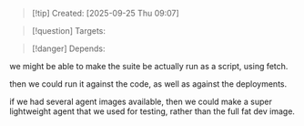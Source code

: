 
>[!tip] Created: [2025-09-25 Thu 09:07]

>[!question] Targets: 

>[!danger] Depends: 

we might be able to make the suite be actually run as a script, using fetch.

then we could run it against the code, as well as against the deployments.

if we had several agent images available, then we could make a super lightweight agent that we used for testing, rather than the full fat dev image.